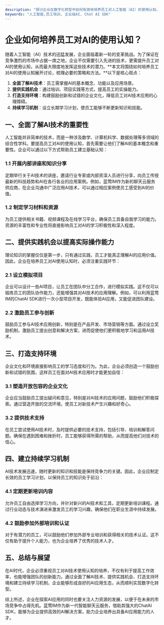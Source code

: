 ```yaml
---
description: "探讨企业在数字化转型中如何有效地培养员工对人工智能（AI）的使用认知，增强其技能与适应能力，以提高工作效率和创新能力。"
keywords: "人工智能,员工培训, 企业级AI, Chat AI SDK"
---
```

# 企业如何培养员工对AI的使用认知？

随着人工智能（AI）技术的迅猛发展，企业面临着新一轮的变革挑战。为了保证在竞争激烈的市场中占据一席之地，企业不仅需要引入先进的技术，更需提升员工对AI的使用认知，从而最大限度地发挥这些技术的潜力。**本文将围绕如何培养员工对AI的使用认知展开讨论，梳理必要的策略和方法。**以下是核心观点：

1. **全面了解AI技术**：员工需掌握AI的基本概念、功能以及应用场景。
2. **提供实践机会**：通过培训、项目实践等方式，提高员工的实操能力。
3. **打造支持环境**：构建鼓励创新和试错的企业文化，降低员工对AI技术应用的心理障碍。
4. **持续学习机制**：设立长期学习计划，使员工能够不断更新知识和技能。

## 一、全面了解AI技术的重要性

人工智能并非简单的技术，而是一种涉及数学、计算机科学、数据处理等多领域的综合性学科。要提高员工对AI的使用认知，首先需要让他们了解AI的基本概念和重要性。企业可以通过以下方式帮助员工建立基础认知：

### 1.1 开展内部讲座和知识分享

定期举行关于AI技术的讲座，邀请行业专家或内部资深人员进行分享，向员工传授最新的科技趋势和AI在各行各业的应用案例。例如，蓝莺IM作为新的聊天云服务供应商，在企业沟通中广泛应用AI技术，可以通过相应案例使员工感受到AI的价值。

### 1.2 制定学习材料和资源

为员工提供相关书籍、视频课程及在线学习平台，确保员工具备自我学习的能力。资源的丰富性和专业性将直接影响员工对AI的学习积极性和深入程度。

## 二、提供实践机会以提高实际操作能力

理论知识的掌握仅仅是第一步，只有通过实践，员工才能真正理解AI的应用价值。因此，企业在培养员工对AI使用认知时，必须注重实践环节：

### 2.1 设立模拟项目

企业可以设计一些AI项目，让员工在团队中分工合作，进行模拟实践。这不仅可以锻炼员工的团队协作能力，还能增强其对AI技术的应用理解。例如，可以利用蓝莺IM的ChatAI SDK进行一次小型项目开发，既能体验AI应用，又能促进团队建设。

### 2.2 激励员工参与创新

鼓励员工参与AI技术应用创新，特别是在产品开发、市场营销等方面。通过设立奖励机制，激励员工提出创意和解决方案，进而促使他们更积极地学习和运用AI技术。

## 三、打造支持环境

企业文化和环境直接影响员工的学习态度和行为。为此，企业必须创造一个鼓励创新和试错的氛围，这样员工在面对AI技术应用时才能更加自信：

### 3.1 塑造开放包容的企业文化

企业应当鼓励员工提出疑问和意见，特别是对AI技术的应用问题，鼓励他们积极探索。通过营造开放的交流环境，使员工对新技术产生兴趣和好奇心。

### 3.2 提供技术支持

在员工尝试使用AI技术时，及时提供必要的技术支持，包括引导、培训和解答问题。确保在遇到困难和挫折时，员工能够获得所需的帮助，从而提高他们对技术的信心。

## 四、建立持续学习机制

AI技术发展迅速，随时更新的知识和技能是保持竞争力的关键。因此，企业应制定长效的员工学习计划，以保持员工的知识处于前沿：

### 4.1 定期更新培训内容

允许员工自由选择学习方向，并针对新兴的AI技术和工具，定期更新培训课程。通过行业动态与技术演进来激发员工的学习兴趣，确保他们在职业生涯中持续发展。

### 4.2 鼓励参加外部培训和认证

对于有潜力的员工，可以鼓励他们参加外部专业培训和获得相关的技术认证。这不仅有助于提升个人能力，也为企业培养了优秀的技术人才。

## 五、总结与展望

在AI时代，企业必须重视员工对AI技术使用认知的培养，不仅有利于提高工作效率，也能增强团队的创新能力。通过全面了解AI技术、提供实践机会、打造支持环境和建立持续学习机制，企业能够形成良好的AI应用生态，从而顺利实现数字化转型。

综上所述，企业在探索AI应用的同时也要关注人力资源的发展，以便于在未来的市场竞争中占得先机。蓝莺IM作为新一代智能聊天云服务，借助其强大的ChatAI SDK，能够为企业提供高效的AI解决方案，助力企业培养出具备AI应用能力的人才。
